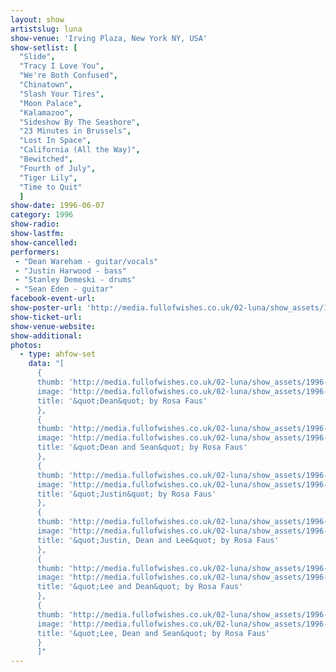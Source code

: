 ```yaml
---
layout: show
artistslug: luna
show-venue: 'Irving Plaza, New York NY, USA'
show-setlist: [
  "Slide",
  "Tracy I Love You",
  "We're Both Confused",
  "Chinatown",
  "Slash Your Tires",
  "Moon Palace",
  "Kalamazoo",
  "Sideshow By The Seashore",
  "23 Minutes in Brussels",
  "Lost In Space",
  "California (All the Way)",
  "Bewitched",
  "Fourth of July",
  "Tiger Lily",
  "Time to Quit"
  ]
show-date: 1996-06-07
category: 1996
show-radio: 
show-lastfm: 
show-cancelled: 
performers: 
 - "Dean Wareham - guitar/vocals"
 - "Justin Harwood - bass"
 - "Stanley Demeski - drums"
 - "Sean Eden - guitar"
facebook-event-url: 
show-poster-url: 'http://media.fullofwishes.co.uk/02-luna/show_assets/1996-06-07/1996-06-07-luna-poster.jpg'
show-ticket-url: 
show-venue-website: 
show-additional: 
photos:
  - type: ahfow-set
    data: "[
      {
      thumb: 'http://media.fullofwishes.co.uk/02-luna/show_assets/1996-10-05/19961005_pradejon_01.jpg',
      image: 'http://media.fullofwishes.co.uk/02-luna/show_assets/1996-10-05/19961005_pradejon_01.jpg',
      title: '&quot;Dean&quot; by Rosa Faus'
      },
      {
      thumb: 'http://media.fullofwishes.co.uk/02-luna/show_assets/1996-10-05/19961005_pradejon_02.jpg',
      image: 'http://media.fullofwishes.co.uk/02-luna/show_assets/1996-10-05/19961005_pradejon_02.jpg',
      title: '&quot;Dean and Sean&quot; by Rosa Faus'
      },
      {
      thumb: 'http://media.fullofwishes.co.uk/02-luna/show_assets/1996-10-05/19961005_pradejon_03.jpg',
      image: 'http://media.fullofwishes.co.uk/02-luna/show_assets/1996-10-05/19961005_pradejon_03.jpg',
      title: '&quot;Justin&quot; by Rosa Faus'
      },
      {
      thumb: 'http://media.fullofwishes.co.uk/02-luna/show_assets/1996-10-05/19961005_pradejon_04.jpg',
      image: 'http://media.fullofwishes.co.uk/02-luna/show_assets/1996-10-05/19961005_pradejon_04.jpg',
      title: '&quot;Justin, Dean and Lee&quot; by Rosa Faus'
      },
      {
      thumb: 'http://media.fullofwishes.co.uk/02-luna/show_assets/1996-10-05/19961005_pradejon_05.jpg',
      image: 'http://media.fullofwishes.co.uk/02-luna/show_assets/1996-10-05/19961005_pradejon_05.jpg',
      title: '&quot;Lee and Dean&quot; by Rosa Faus'
      },
      {
      thumb: 'http://media.fullofwishes.co.uk/02-luna/show_assets/1996-10-05/19961005_pradejon_06.jpg',
      image: 'http://media.fullofwishes.co.uk/02-luna/show_assets/1996-10-05/19961005_pradejon_06.jpg',
      title: '&quot;Lee, Dean and Sean&quot; by Rosa Faus'
      }
      ]"
---
```

